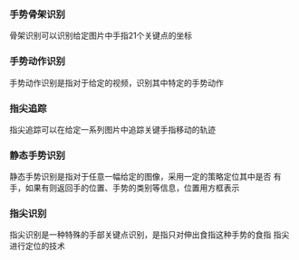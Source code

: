 
###  手势骨架识别
骨架识别可以识别给定图片中手指21个关键点的坐标

###  手势动作识别
手势动作识别是指对于给定的视频，识别其中特定的手势动作

###  指尖追踪
指尖追踪可以在给定一系列图片中追踪关键手指移动的轨迹

###  静态手势识别
静态手势识别是指对于任意一幅给定的图像，采用一定的策略定位其中是否 有手，如果有则返回手的位置、手势的类别等信息，位置用方框表示

### 指尖识别
指尖识别是一种特殊的手部关键点识别，是指只对伸出食指这种手势的食指 指尖进行定位的技术

